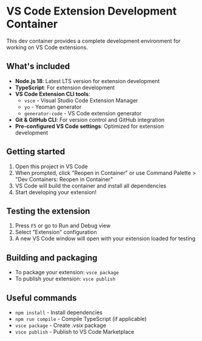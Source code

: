 # VS Code Extension Development Container

This dev container provides a complete development environment for working on VS Code extensions.

## What's included

- **Node.js 18**: Latest LTS version for extension development
- **TypeScript**: For extension development
- **VS Code Extension CLI tools**:
  - `vsce` - Visual Studio Code Extension Manager
  - `yo` - Yeoman generator
  - `generator-code` - VS Code extension generator
- **Git & GitHub CLI**: For version control and GitHub integration
- **Pre-configured VS Code settings**: Optimized for extension development

## Getting started

1. Open this project in VS Code
2. When prompted, click "Reopen in Container" or use Command Palette > "Dev Containers: Reopen in Container"
3. VS Code will build the container and install all dependencies
4. Start developing your extension!

## Testing the extension

1. Press `F5` or go to Run and Debug view
2. Select "Extension" configuration
3. A new VS Code window will open with your extension loaded for testing

## Building and packaging

- To package your extension: `vsce package`
- To publish your extension: `vsce publish`

## Useful commands

- `npm install` - Install dependencies
- `npm run compile` - Compile TypeScript (if applicable)
- `vsce package` - Create .vsix package
- `vsce publish` - Publish to VS Code Marketplace

